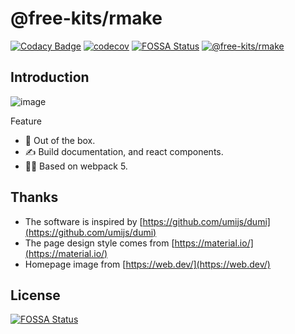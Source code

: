 # @free-kits/rmake

[![Codacy Badge](https://api.codacy.com/project/badge/Grade/b4cae52220c4433a8d8b813cf50433ad)](https://app.codacy.com/gh/free-kits/rmake?utm_source=github.com&utm_medium=referral&utm_content=free-kits/rmake&utm_campaign=Badge_Grade)
[![codecov](https://codecov.io/gh/free-kits/rmake/branch/canary/graph/badge.svg?token=ZX8NIV3186)](https://codecov.io/gh/free-kits/rmake)
[![FOSSA Status](https://app.fossa.com/api/projects/git%2Bgithub.com%2Ffree-kits%2Fdt-doc.svg?type=shield)](https://app.fossa.com/projects/git%2Bgithub.com%2Ffree-kits%2Fdt-doc?ref=badge_shield)
[![@free-kits/rmake](https://img.shields.io/npm/v/@free-kits/rmake/latest)](https://www.npmjs.com/package/@free-kits/rmake)

## Introduction

![image](https://user-images.githubusercontent.com/24241052/106423297-2053bf80-649b-11eb-83f3-2a81247832af.png)

Feature

- 🌈 Out of the box.
- ✍ Build documentation, and react components.
- 🐱‍🏍 Based on webpack 5.

## Thanks

- The software is inspired by [https://github.com/umijs/dumi](https://github.com/umijs/dumi)
- The page design style comes from [https://material.io/](https://material.io/)
- Homepage image from [https://web.dev/](https://web.dev/)

## License

[![FOSSA Status](https://app.fossa.com/api/projects/git%2Bgithub.com%2Ffree-kits%2Frmake.svg?type=large)](https://app.fossa.com/projects/git%2Bgithub.com%2Ffree-kits%2Frmake?ref=badge_large)
